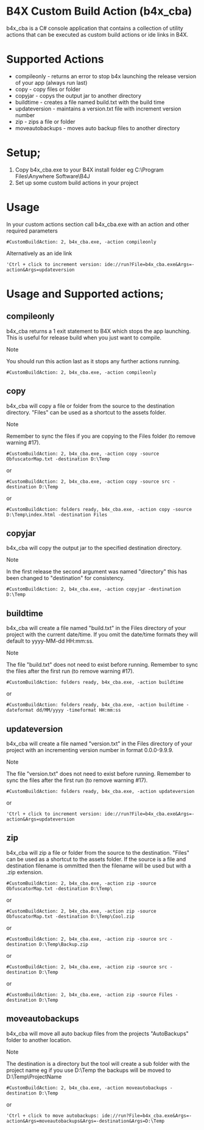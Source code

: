 # B4X Custom Build Action (b4x_cba)

b4x_cba is a C# console application that contains a collection of utility actions that can be executed as custom build actions or ide links in B4X.

# Supported Actions

- compileonly - returns an error to stop b4x launching the release version of your app (always run last)
- copy - copy files or folder
- copyjar - copys the output jar to another directory
- buildtime - creates a file named build.txt with the build time
- updateversion - maintains a version.txt file with increment version number
- zip - zips a file or folder
- moveautobackups - moves auto backup files to another directory

# Setup;

1. Copy b4x_cba.exe to your B4X install folder eg C:\Program Files\Anywhere Software\B4J
2. Set up some custom build actions in your project

# Usage

In your custom actions section call b4x_cba.exe with an action and other required parameters

`#CustomBuildAction: 2, b4x_cba.exe, -action compileonly`

Alternatively as an ide link

`'Ctrl + click to increment version: ide://run?File=b4x_cba.exe&Args=-action&Args=updateversion`

# Usage and Supported actions;
## compileonly

b4x_cba returns a 1 exit statement to B4X which stops the app launching. This is useful for release build when you just want to compile.

> [!NOTE]
> You should run this action last as it stops any further actions running.

`#CustomBuildAction: 2, b4x_cba.exe, -action compileonly`

## copy

b4x_cba will copy a file or folder from the source to the destination directory. "Files" can be used as a shortcut to the assets folder.

> [!NOTE]
> Remember to sync the files if you are copying to the Files folder (to remove warning #17).

`#CustomBuildAction: 2, b4x_cba.exe, -action copy -source ObfuscatorMap.txt -destination D:\Temp`

or

`#CustomBuildAction: 2, b4x_cba.exe, -action copy -source src -destination D:\Temp`

or

`#CustomBuildAction: folders ready, b4x_cba.exe, -action copy -source D:\Temp\index.html -destination Files`

## copyjar

b4x_cba will copy the output jar to the specified destination directory.

> [!NOTE]
> In the first release the second argument was named "directory" this has been changed to "destination" for consistency.

`#CustomBuildAction: 2, b4x_cba.exe, -action copyjar -destination D:\Temp`

## buildtime

b4x_cba will create a file named "build.txt" in the Files directory of your project with the current date/time. If you omit the date/time formats they will default to yyyy-MM-dd HH:mm:ss.

> [!NOTE]
> The file "build.txt" does not need to exist before running.
> Remember to sync the files after the first run (to remove warning #17).

`#CustomBuildAction: folders ready, b4x_cba.exe, -action buildtime`

or

`#CustomBuildAction: folders ready, b4x_cba.exe, -action buildtime -dateformat dd/MM/yyyy -timeformat HH:mm:ss`

## updateversion

b4x_cba will create a file named "version.txt" in the Files directory of your project with an incrementing version number in format 0.0.0-9.9.9.

> [!NOTE]
> The file "version.txt" does not need to exist before running.
> Remember to sync the files after the first run (to remove warning #17).

`#CustomBuildAction: folders ready, b4x_cba.exe, -action updateversion`

or

`'Ctrl + click to increment version: ide://run?File=b4x_cba.exe&Args=-action&Args=updateversion`

## zip

b4x_cba will zip a file or folder from the source to the destination. "Files" can be used as a shortcut to the assets folder. If the source is a file and destination filename is ommitted then the filename will be used but with a .zip extension.

`#CustomBuildAction: 2, b4x_cba.exe, -action zip -source ObfuscatorMap.txt -destination D:\Temp\`

or

`#CustomBuildAction: 2, b4x_cba.exe, -action zip -source ObfuscatorMap.txt -destination D:\Temp\Cool.zip`

or

`#CustomBuildAction: 2, b4x_cba.exe, -action zip -source src -destination D:\Temp\Backup.zip`

or

`#CustomBuildAction: 2, b4x_cba.exe, -action zip -source src -destination D:\Temp`

or

`#CustomBuildAction: 2, b4x_cba.exe, -action zip -source Files -destination D:\Temp`

## moveautobackups

b4x_cba will move all auto backup files from the projects "AutoBackups" folder to another location.

> [!NOTE]
> The destination is a directory but the tool will create a sub folder with the project name eg if you use D:\Temp the backups will be moved to D:\Temp\ProjectName

`#CustomBuildAction: 2, b4x_cba.exe, -action moveautobackups -destination D:\Temp`

or

`'Ctrl + click to move autobackups: ide://run?File=b4x_cba.exe&Args=-action&Args=moveautobackups&Args=-destination&Args=D:\Temp`
